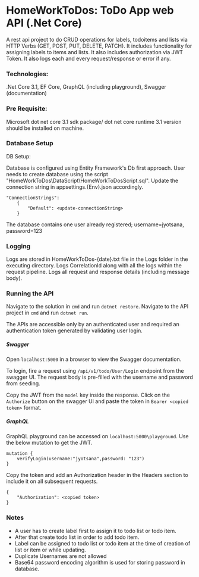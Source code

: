 # HomeWorkToDos: ToDo App web API (.Net Core)

A rest api project to do CRUD operations for labels, todoitems and lists via HTTP Verbs (GET, POST, PUT, DELETE, PATCH).
It includes functionality for assigning labels to items and lists.
It also includes authorization via JWT Token.
It also logs each and every request/response or error if any.


### Technologies:

.Net Core 3.1, EF Core, GraphQL (including playground), Swagger (documentation)


### Pre Requisite:

Microsoft dot net core 3.1 sdk package/ dot net core runtime 3.1 version should be installed on machine.


### Database Setup

DB Setup:

Database is configured using Entity Framework's Db first approach. User needs to create database using the script "HomeWorkToDos\DataScript\HomeWorkToDosScript.sql". 
Update the connection string in appsettings.{Env}.json accordingly.

    "ConnectionStrings": 
		{
			"Default": <update-connectionString>
		}

The database contains one user already registered; username=jyotsana, password=123

### Logging
Logs are stored in HomeWorkToDos-{date}.txt file in the Logs folder in the executing directory.
Logs CorrelationId along with all the logs within the request pipeline.
Logs all request and response details (including message body).


### Running the API
Navigate to the solution in `cmd` and run `dotnet restore`.
Navigate to the API project in `cmd` and run `dotnet run`.

The APIs are accessible only by an authenticated user and required an authentication token generated by validating user login.

##### Swagger
Open `localhost:5000` in a browser to view the Swagger documentation.

To login, fire a request using `/api/v1/todo/User/Login` endpoint from the swagger UI. The request body is pre-filled with the username and password from seeding.

Copy the JWT from the `model` key inside the response.
Click on the `Authorize` button on the swagger UI and paste the token in `Bearer <copied token>` format.

##### GraphQL
GraphQL playground can be accessed on `localhost:5000\playground`.
Use the below mutation to get the JWT.

    mutation {
    	verifyLogin(username:"jyotsana",password: "123")
    }
Copy the token and add an Authorization header in the Headers section to include it on all subsequent requests.

    {
    	"Authorization": <copied token>
    }

### Notes
- A user has to create label first to assign it to todo list or todo item.
- After that create todo list in order to add todo item.
- Label can be assigned to todo list or todo item at the time of creation of list or item or while updating.
- Duplicate Usernames are not allowed
- Base64 password encoding algorithm is used for storing password in database.

